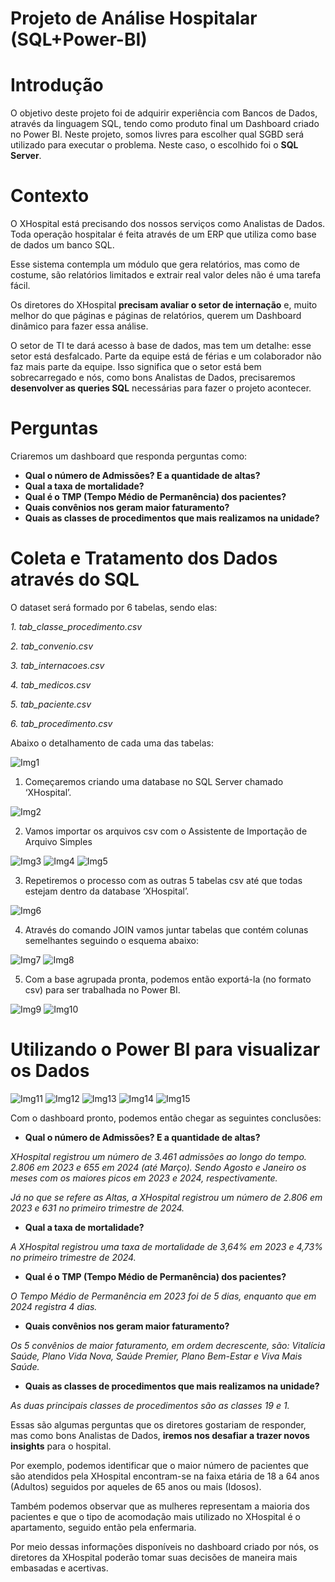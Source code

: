 # Projeto de Análise Hospitalar (SQL+Power-BI)

# Introdução

O objetivo deste projeto foi de adquirir experiência com Bancos de Dados, através da linguagem SQL, tendo como produto final um Dashboard criado no Power BI. Neste projeto, somos livres para escolher qual SGBD será utilizado para executar o problema. Neste caso, o escolhido foi o **SQL Server**.

# Contexto

O XHospital está precisando dos nossos serviços como Analistas de Dados. Toda operação hospitalar é feita através de um ERP que utiliza como base de dados um banco SQL.

Esse sistema contempla um módulo que gera relatórios, mas como de costume, são relatórios limitados e extrair real valor deles não é uma tarefa fácil.

Os diretores do XHospital **precisam avaliar o setor de internação** e, muito melhor do que páginas e páginas de relatórios, querem um Dashboard dinâmico para fazer essa análise.

O setor de TI te dará acesso à base de dados, mas tem um detalhe: esse setor está desfalcado. Parte da equipe está de férias e um colaborador não faz mais parte da equipe. Isso significa que o setor está bem sobrecarregado e nós, como bons Analistas de Dados, precisaremos **desenvolver as queries SQL** necessárias para fazer o projeto acontecer.

# Perguntas
Criaremos um dashboard que responda perguntas como:

- **Qual o número de Admissões? E a quantidade de altas?**
- **Qual a taxa de mortalidade?**
- **Qual é o TMP (Tempo Médio de Permanência) dos pacientes?**
- **Quais convênios nos geram maior faturamento?**
- **Quais as classes de procedimentos que mais realizamos na unidade?**

# Coleta e Tratamento dos Dados através do SQL

O dataset será formado por 6 tabelas, sendo elas:

_1. tab_classe_procedimento.csv_

_2. tab_convenio.csv_

_3. tab_internacoes.csv_

_4. tab_medicos.csv_

_5. tab_paciente.csv_

_6. tab_procedimento.csv_

Abaixo o detalhamento de cada uma das tabelas:

![Img1](imagens/img1.png)

1. Começaremos criando uma database no SQL Server chamado ‘XHospital’.

![Img2](imagens/img2.png)

2. Vamos importar os arquivos csv com o Assistente de Importação de Arquivo Simples

![Img3](imagens/img3.png)
![Img4](imagens/img4.png)
![Img5](imagens/img5.png)

3. Repetiremos o processo com as outras 5 tabelas csv até que todas estejam dentro da database ‘XHospital’.

![Img6](imagens/img6.png)

4. Através do comando JOIN vamos juntar tabelas que contém colunas semelhantes seguindo o esquema abaixo:

![Img7](imagens/img7.png)
![Img8](imagens/img8.png)

5. Com a base agrupada pronta, podemos então exportá-la (no formato csv) para ser trabalhada no Power BI.

![Img9](imagens/img9.png)
![Img10](imagens/img10.png)

# Utilizando o Power BI para visualizar os Dados

![Img11](imagens/img11.png)
![Img12](imagens/img12.png)
![Img13](imagens/img13.png)
![Img14](imagens/img14.png)
![Img15](imagens/img15.png)

Com o dashboard pronto, podemos então chegar as seguintes conclusões:

- **Qual o número de Admissões? E a quantidade de altas?**

_XHospital registrou um número de 3.461 admissões ao longo do tempo. 2.806 em 2023 e 655 em 2024 (até Março). Sendo Agosto e Janeiro os meses com os maiores picos em 2023 e 2024, respectivamente._

_Já no que se refere as Altas, a XHospital registrou um número de 2.806 em 2023 e 631 no primeiro trimestre de 2024._

- **Qual a taxa de mortalidade?**

_A XHospital registrou uma taxa de mortalidade de 3,64% em 2023 e 4,73% no primeiro trimestre de 2024._

- **Qual é o TMP (Tempo Médio de Permanência) dos pacientes?**

_O Tempo Médio de Permanência em 2023 foi de 5 dias, enquanto que em 2024 registra 4 dias._

- **Quais convênios nos geram maior faturamento?**

_Os 5 convênios de maior faturamento, em ordem decrescente, são: Vitalícia Saúde, Plano Vida Nova, Saúde Premier, Plano Bem-Estar e Viva Mais Saúde._

- **Quais as classes de procedimentos que mais realizamos na unidade?**

_As duas principais classes de procedimentos são as classes 19 e 1._

Essas são algumas perguntas que os diretores gostariam de responder, mas como bons Analistas de Dados, **iremos nos desafiar a trazer novos insights** para o hospital.

Por exemplo, podemos identificar que o maior número de pacientes que são atendidos pela XHospital encontram-se na faixa etária de 18 a 64 anos (Adultos) seguidos por aqueles de 65 anos ou mais (Idosos).

Também podemos observar que as mulheres representam a maioria dos pacientes e que o tipo de acomodação mais utilizado no XHospital é o apartamento, seguido então pela enfermaria.

Por meio dessas informações disponíveis no dashboard criado por nós, os diretores da XHospital poderão tomar suas decisões de maneira mais embasadas e acertivas.
